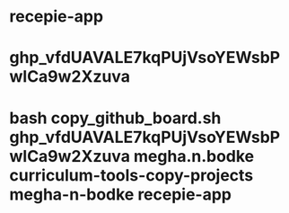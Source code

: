 # recepie-app

# 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

# bash copy_github_board.sh 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 megha.n.bodke curriculum-tools-copy-projects megha-n-bodke recepie-app
